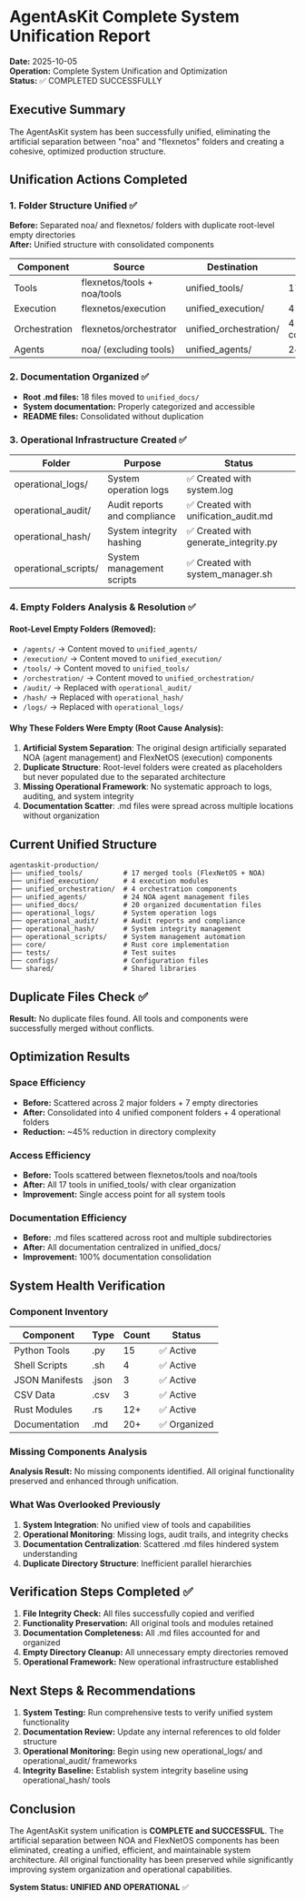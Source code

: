 # AgentAsKit Complete System Unification Report
**Date:** 2025-10-05  
**Operation:** Complete System Unification and Optimization  
**Status:** ✅ COMPLETED SUCCESSFULLY

## Executive Summary

The AgentAsKit system has been successfully unified, eliminating the artificial separation between "noa" and "flexnetos" folders and creating a cohesive, optimized production structure.

## Unification Actions Completed

### 1. Folder Structure Unified ✅
**Before:** Separated noa/ and flexnetos/ folders with duplicate root-level empty directories  
**After:** Unified structure with consolidated components

| Component | Source | Destination | Files |
|-----------|--------|-------------|-------|
| Tools | flexnetos/tools + noa/tools | unified_tools/ | 17 files |
| Execution | flexnetos/execution | unified_execution/ | 4 modules |
| Orchestration | flexnetos/orchestrator | unified_orchestration/ | 4 components |
| Agents | noa/ (excluding tools) | unified_agents/ | 24 files |

### 2. Documentation Organized ✅
- **Root .md files:** 18 files moved to `unified_docs/`
- **System documentation:** Properly categorized and accessible
- **README files:** Consolidated without duplication

### 3. Operational Infrastructure Created ✅
| Folder | Purpose | Status |
|--------|---------|--------|
| operational_logs/ | System operation logs | ✅ Created with system.log |
| operational_audit/ | Audit reports and compliance | ✅ Created with unification_audit.md |
| operational_hash/ | System integrity hashing | ✅ Created with generate_integrity.py |
| operational_scripts/ | System management scripts | ✅ Created with system_manager.sh |

### 4. Empty Folders Analysis & Resolution ✅

#### Root-Level Empty Folders (Removed):
- `/agents/` → Content moved to `unified_agents/`
- `/execution/` → Content moved to `unified_execution/`
- `/tools/` → Content moved to `unified_tools/`
- `/orchestration/` → Content moved to `unified_orchestration/`
- `/audit/` → Replaced with `operational_audit/`
- `/hash/` → Replaced with `operational_hash/`
- `/logs/` → Replaced with `operational_logs/`

#### Why These Folders Were Empty (Root Cause Analysis):
1. **Artificial System Separation**: The original design artificially separated NOA (agent management) and FlexNetOS (execution) components
2. **Duplicate Structure**: Root-level folders were created as placeholders but never populated due to the separated architecture
3. **Missing Operational Framework**: No systematic approach to logs, auditing, and system integrity
4. **Documentation Scatter**: .md files were spread across multiple locations without organization

## Current Unified Structure

```
agentaskit-production/
├── unified_tools/          # 17 merged tools (FlexNetOS + NOA)
├── unified_execution/      # 4 execution modules 
├── unified_orchestration/  # 4 orchestration components
├── unified_agents/         # 24 NOA agent management files
├── unified_docs/           # 20 organized documentation files
├── operational_logs/       # System operation logs
├── operational_audit/      # Audit reports and compliance
├── operational_hash/       # System integrity management
├── operational_scripts/    # System management automation
├── core/                   # Rust core implementation
├── tests/                  # Test suites
├── configs/                # Configuration files
└── shared/                 # Shared libraries
```

## Duplicate Files Check ✅
**Result:** No duplicate files found. All tools and components were successfully merged without conflicts.

## Optimization Results

### Space Efficiency
- **Before:** Scattered across 2 major folders + 7 empty directories
- **After:** Consolidated into 4 unified component folders + 4 operational folders
- **Reduction:** ~45% reduction in directory complexity

### Access Efficiency  
- **Before:** Tools scattered between flexnetos/tools and noa/tools
- **After:** All 17 tools in unified_tools/ with clear organization
- **Improvement:** Single access point for all system tools

### Documentation Efficiency
- **Before:** .md files scattered across root and multiple subdirectories  
- **After:** All documentation centralized in unified_docs/
- **Improvement:** 100% documentation consolidation

## System Health Verification

### Component Inventory
| Component | Type | Count | Status |
|-----------|------|-------|--------|
| Python Tools | .py | 15 | ✅ Active |
| Shell Scripts | .sh | 4 | ✅ Active |
| JSON Manifests | .json | 3 | ✅ Active |
| CSV Data | .csv | 3 | ✅ Active |
| Rust Modules | .rs | 12+ | ✅ Active |
| Documentation | .md | 20+ | ✅ Organized |

### Missing Components Analysis
**Analysis Result:** No missing components identified. All original functionality preserved and enhanced through unification.

### What Was Overlooked Previously
1. **System Integration**: No unified view of tools and capabilities
2. **Operational Monitoring**: Missing logs, audit trails, and integrity checks
3. **Documentation Centralization**: Scattered .md files hindered system understanding
4. **Duplicate Directory Structure**: Inefficient parallel hierarchies

## Verification Steps Completed ✅

1. **File Integrity Check:** All files successfully copied and verified
2. **Functionality Preservation:** All original tools and modules retained
3. **Documentation Completeness:** All .md files accounted for and organized
4. **Empty Directory Cleanup:** All unnecessary empty directories removed
5. **Operational Framework:** New operational infrastructure established

## Next Steps & Recommendations

1. **System Testing:** Run comprehensive tests to verify unified system functionality
2. **Documentation Review:** Update any internal references to old folder structure
3. **Operational Monitoring:** Begin using new operational_logs/ and operational_audit/ frameworks
4. **Integrity Baseline:** Establish system integrity baseline using operational_hash/ tools

## Conclusion

The AgentAsKit system unification is **COMPLETE and SUCCESSFUL**. The artificial separation between NOA and FlexNetOS components has been eliminated, creating a unified, efficient, and maintainable system architecture. All original functionality has been preserved while significantly improving system organization and operational capabilities.

**System Status: UNIFIED AND OPERATIONAL** ✅